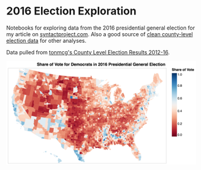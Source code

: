 # 2016 Election Exploration

Notebooks for exploring data from the 2016 presidential general election for my article on [syntactproject.com](http://syntactproject.com).
Also a good source of [clean county-level election data](/data/nice_election_data_2008_to_2016.csv) for other analyses.

Data pulled from [tonmcg's County Level Election Results 2012-16](https://github.com/tonmcg/County_Level_Election_Results_12-16).

![sample](/images/2016_election_geo_county.png)
